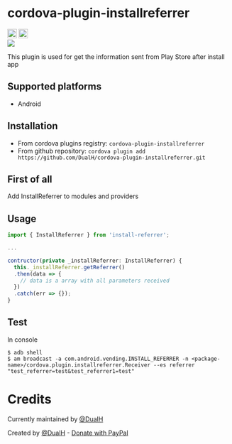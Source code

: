 # cordova-plugin-installreferrer
<a href="https://badge.fury.io/js/install-referrer" target="_blank"><img height="21" style='border:0px;height:21px;' border='0' src="https://badge.fury.io/js/install-referrer.svg" alt="NPM Version"></a>
<a href='https://www.npmjs.org/package/install-referrer' target='_blank'><img height='21' style='border:0px;height:21px;' src='https://img.shields.io/npm/dt/install-referrer.svg?label=NPM+Downloads' border='0' alt='NPM Downloads' /></a>
<br><img src="https://nodei.co/npm/install-referrer.png"/>

This plugin is used for get the information sent from Play Store after install app

## Supported platforms

- Android

## Installation

- From cordova plugins registry: `cordova-plugin-installreferrer`
- From github repository: `cordova plugin add https://github.com/DualH/cordova-plugin-installreferrer.git`

## First of all

Add InstallReferrer to modules and providers


## Usage
```javascript
import { InstallReferrer } from 'install-referrer';

...

contructor(private _installReferrer: InstallReferrer) {
  this._installReferrer.getReferrer()
  .then(data => {
    // data is a array with all parameters received
  })
  .catch(err => {});
}
```

## Test

In console

```
$ adb shell
$ am broadcast -a com.android.vending.INSTALL_REFERRER -n <package-name>/cordova.plugin.installreferrer.Receiver --es referrer "test_referrer=test&test_referrer1=test"
```

# Credits

Currently maintained by [@DualH](https://github.com/DualH)

Created by [@DualH](https://github.com/DualH) - [Donate with PayPal](https://www.paypal.me/rosano97/10)
